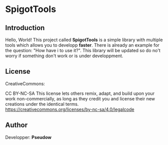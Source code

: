 # SpigotTools
## Introduction
Hello, World! This project called **SpigotTools** is a simple library with multiple tools which allows you to developp **faster**.
There is already an example for the question: "How have i to use it?". This library will be updated so do no't worry
if something don't work or is under developpment.

## License
CreativeCommons:

CC BY-NC-SA
This license lets others remix, adapt, and build upon your work non-commercially, as long as they credit you and license their new creations under the identical terms.
https://creativecommons.org/licenses/by-nc-sa/4.0/legalcode

## Author
Developper: **Pseudow**
